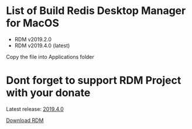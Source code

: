 # List of Build Redis Desktop Manager for MacOS
- RDM v2019.2.0
- RDM v2019.4.0 (latest)

Copy the file into Applications folder

# Dont forget to support RDM Project with your donate
Latest release: [2019.4.0](https://github.com/uglide/RedisDesktopManager/releases)

[Download RDM](https://redisdesktop.com/download)